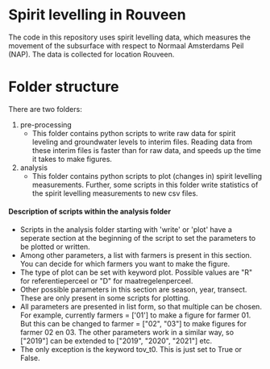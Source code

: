 # Spirit levelling in Rouveen
The code in this repository uses spirit levelling data, which measures the movement of the subsurface with respect to Normaal Amsterdams Peil (NAP).
The data is collected for location Rouveen.

# Folder structure
There are two folders:
1. pre-processing
   - This folder contains python scripts to write raw data for spirit leveling and groundwater levels to interim files.
     Reading data from these interim files is faster than for raw data, and speeds up the time it takes to make figures.
2. analysis
   - This folder contains python scripts to plot (changes in) spirit levelling measurements.
     Further, some scripts in this folder write statistics of the spirit levelling measurements to new csv files.

#### Description of scripts within the analysis folder
- Scripts in the analysis folder starting with 'write' or 'plot' have a seperate section at the beginning of the script to set the parameters to be plotted or written.
- Among other parameters, a list with farmers is present in this section. You can decide for which farmers you want to make the figure.
- The type of plot can be set with keyword plot. Possible values are "R" for referentieperceel or "D" for maatregelenperceel.
- Other possible parameters in this section are season, year, transect. These are only present in some scripts for plotting.
- All parameters are presented in list form, so that multiple can be chosen. For example, currently farmers = ['01'] to make a figure for farmer 01. But this can be changed to farmer = ["02", "03"] to make figures for farmer 02 en 03.
The other parameters work in a similar way, so ["2019"] can be extended to ["2019", "2020", "2021"] etc.
- The only exception is the keyword tov_t0. This is just set to True or False.
